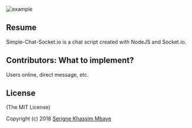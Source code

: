 ![example](https://github.com/CyberCidades/Chat_com_WebSocket)

## Resume
Simple-Chat-Socket.io is a chat script created with NodeJS and Socket.io.



## Contributors: What to implement?
Users online, direct message, etc.


## License
(The MIT License)

Copyright (c) 2018 [Serigne Khassim Mbaye](serignekhassim@gmail.com)
